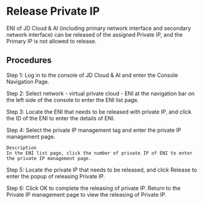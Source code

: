 # Release Private IP

ENI of JD Cloud & AI (including primary network interface and secondary network interface) can be released of the assigned Private IP, and the Primary IP is not allowed to release.

## Procedures
Step 1: Log in to the console of JD Cloud & AI and enter the Console Navigation Page.

Step 2: Select network - virtual private cloud - ENI at the navigation bar on the left side of the console to enter the ENI list page.

Step 3: Locate the ENI that needs to be released with private IP, and click the ID of the ENI to enter the details of ENI.

Step 4: Select the private IP management tag and enter the private IP management page.

	Description
	In the ENI list page, click the number of private IP of ENI to enter the private IP management page.

Step 5: Locate the private IP that needs to be released, and click Release to enter the popup of releasing Private IP.

Step 6: Click OK to complete the releasing of private IP. Return to the Private IP management page to view the releasing of Private IP.

